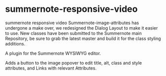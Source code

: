 # summernote-responsive-video
 summernote responsive video
 Summernote-image-attributes has undergone a make over, we redesigned the Dialog Layout to make it easier to use. New classes have been submitted to the Summernote main Repository, be sure to grab the latest master and build it for the class styling additions.

A plugin for the Summernote WYSIWYG editor.

Adds a button to the image popover to edit title, alt, class and style attributes, and Links with relevant Attributes.
